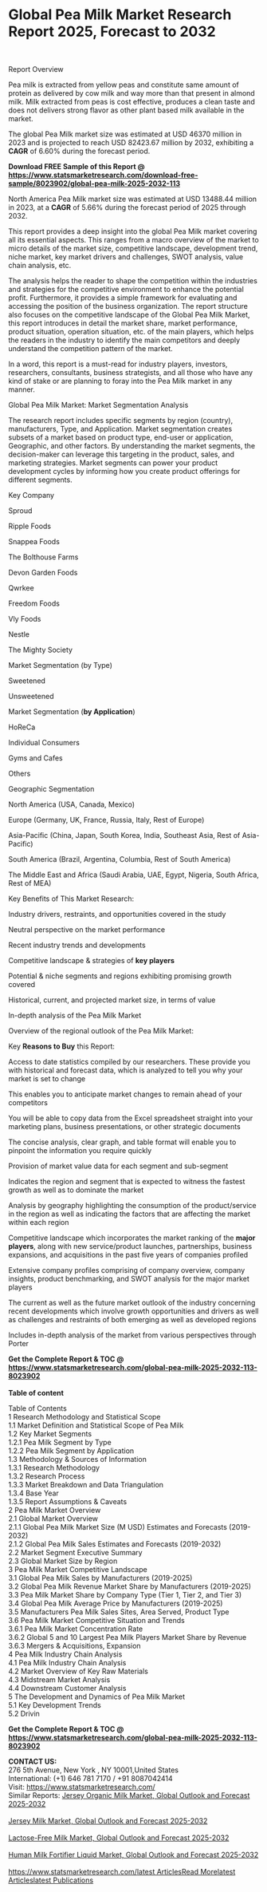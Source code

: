 <h1>Global Pea Milk Market Research Report 2025, Forecast to 2032</h1><br/><p>Report Overview</p><p>Pea milk is extracted from yellow peas and constitute same amount of protein as delivered by cow milk and way more than that present in almond milk. Milk extracted from peas is cost effective, produces a clean taste and does not delivers strong flavor as other plant based milk available in the market.</p><p>The global Pea Milk market size was estimated at USD 46370 million in 2023 and is projected to reach USD 82423.67 million by 2032, exhibiting a <strong>CAGR</strong> of 6.60% during the forecast period.</p><p><strong>Download FREE Sample of this Report @ <a href="https://www.statsmarketresearch.com/download-free-sample/8023902/global-pea-milk-2025-2032-113">https://www.statsmarketresearch.com/download-free-sample/8023902/global-pea-milk-2025-2032-113</a></strong></p><p>North America Pea Milk market size was estimated at USD 13488.44 million in 2023, at a <strong>CAGR</strong> of 5.66% during the forecast period of 2025 through 2032.</p><p>This report provides a deep insight into the global Pea Milk market covering all its essential aspects. This ranges from a macro overview of the market to micro details of the market size, competitive landscape, development trend, niche market, key market drivers and challenges, SWOT analysis, value chain analysis, etc.</p><p>The analysis helps the reader to shape the competition within the industries and strategies for the competitive environment to enhance the potential profit. Furthermore, it provides a simple framework for evaluating and accessing the position of the business organization. The report structure also focuses on the competitive landscape of the Global Pea Milk Market, this report introduces in detail the market share, market performance, product situation, operation situation, etc. of the main players, which helps the readers in the industry to identify the main competitors and deeply understand the competition pattern of the market.</p><p>In a word, this report is a must-read for industry players, investors, researchers, consultants, business strategists, and all those who have any kind of stake or are planning to foray into the Pea Milk market in any manner.</p><p>Global Pea Milk Market: Market Segmentation Analysis</p><p>The research report includes specific segments by region (country), manufacturers, Type, and Application. Market segmentation creates subsets of a market based on product type, end-user or application, Geographic, and other factors. By understanding the market segments, the decision-maker can leverage this targeting in the product, sales, and marketing strategies. Market segments can power your product development cycles by informing how you create product offerings for different segments.</p><p>Key Company</p><p>Sproud</p><p>Ripple Foods</p><p>Snappea Foods</p><p>The Bolthouse Farms</p><p>Devon Garden Foods</p><p>Qwrkee</p><p>Freedom Foods</p><p>Vly Foods</p><p>Nestle</p><p>The Mighty Society</p><p>Market Segmentation (by Type)</p><p>Sweetened</p><p>Unsweetened</p><p>Market Segmentation (<strong>by Application</strong>)</p><p>HoReCa</p><p>Individual Consumers</p><p>Gyms and Cafes</p><p>Others</p><p>Geographic Segmentation</p><p>North America (USA, Canada, Mexico)</p><p>Europe (Germany, UK, France, Russia, Italy, Rest of Europe)</p><p>Asia-Pacific (China, Japan, South Korea, India, Southeast Asia, Rest of Asia-Pacific)</p><p>South America (Brazil, Argentina, Columbia, Rest of South America)</p><p>The Middle East and Africa (Saudi Arabia, UAE, Egypt, Nigeria, South Africa, Rest of MEA)</p><p>Key Benefits of This Market Research:</p><p>Industry drivers, restraints, and opportunities covered in the study</p><p>Neutral perspective on the market performance</p><p>Recent industry trends and developments</p><p>Competitive landscape & strategies of <strong>key players</strong></p><p>Potential & niche segments and regions exhibiting promising growth covered</p><p>Historical, current, and projected market size, in terms of value</p><p>In-depth analysis of the Pea Milk Market</p><p>Overview of the regional outlook of the Pea Milk Market:</p><p>Key <strong>Reasons to Buy</strong> this Report:</p><p>Access to date statistics compiled by our researchers. These provide you with historical and forecast data, which is analyzed to tell you why your market is set to change</p><p>This enables you to anticipate market changes to remain ahead of your competitors</p><p>You will be able to copy data from the Excel spreadsheet straight into your marketing plans, business presentations, or other strategic documents</p><p>The concise analysis, clear graph, and table format will enable you to pinpoint the information you require quickly</p><p>Provision of market value data for each segment and sub-segment</p><p>Indicates the region and segment that is expected to witness the fastest growth as well as to dominate the market</p><p>Analysis by geography highlighting the consumption of the product/service in the region as well as indicating the factors that are affecting the market within each region</p><p>Competitive landscape which incorporates the market ranking of the <strong>major players</strong>, along with new service/product launches, partnerships, business expansions, and acquisitions in the past five years of companies profiled</p><p>Extensive company profiles comprising of company overview, company insights, product benchmarking, and SWOT analysis for the major market players</p><p>The current as well as the future market outlook of the industry concerning recent developments which involve growth opportunities and drivers as well as challenges and restraints of both emerging as well as developed regions</p><p>Includes in-depth analysis of the market from various perspectives through Porter</p><div><b>Get the Complete Report & TOC @ <a href="https://www.statsmarketresearch.com/global-pea-milk-2025-2032-113-8023902">https://www.statsmarketresearch.com/global-pea-milk-2025-2032-113-8023902</a></b></div><br><b>Table of content</b><p>Table of Contents<br />1 Research Methodology and Statistical Scope<br />1.1 Market Definition and Statistical Scope of Pea Milk<br />1.2 Key Market Segments<br />1.2.1 Pea Milk Segment by Type<br />1.2.2 Pea Milk Segment by Application<br />1.3 Methodology & Sources of Information<br />1.3.1 Research Methodology<br />1.3.2 Research Process<br />1.3.3 Market Breakdown and Data Triangulation<br />1.3.4 Base Year<br />1.3.5 Report Assumptions & Caveats<br />2 Pea Milk Market Overview<br />2.1 Global Market Overview<br />2.1.1 Global Pea Milk Market Size (M USD) Estimates and Forecasts (2019-2032)<br />2.1.2 Global Pea Milk Sales Estimates and Forecasts (2019-2032)<br />2.2 Market Segment Executive Summary<br />2.3 Global Market Size by Region<br />3 Pea Milk Market Competitive Landscape<br />3.1 Global Pea Milk Sales by Manufacturers (2019-2025)<br />3.2 Global Pea Milk Revenue Market Share by Manufacturers (2019-2025)<br />3.3 Pea Milk Market Share by Company Type (Tier 1, Tier 2, and Tier 3)<br />3.4 Global Pea Milk Average Price by Manufacturers (2019-2025)<br />3.5 Manufacturers Pea Milk Sales Sites, Area Served, Product Type<br />3.6 Pea Milk Market Competitive Situation and Trends<br />3.6.1 Pea Milk Market Concentration Rate<br />3.6.2 Global 5 and 10 Largest Pea Milk Players Market Share by Revenue<br />3.6.3 Mergers & Acquisitions, Expansion<br />4 Pea Milk Industry Chain Analysis<br />4.1 Pea Milk Industry Chain Analysis<br />4.2 Market Overview of Key Raw Materials<br />4.3 Midstream Market Analysis<br />4.4 Downstream Customer Analysis<br />5 The Development and Dynamics of Pea Milk Market <br />5.1 Key Development Trends<br />5.2 Drivin<br><div><b>Get the Complete Report & TOC @ <a href="https://www.statsmarketresearch.com/global-pea-milk-2025-2032-113-8023902">https://www.statsmarketresearch.com/global-pea-milk-2025-2032-113-8023902</a></b></div></p> <b>CONTACT US:</b><br>276 5th Avenue, New York , NY 10001,United States<br>International: (+1) 646 781 7170 / +91 8087042414<br>Visit: <a href="https://www.statsmarketresearch.com/">https://www.statsmarketresearch.com/</a><br>Similar Reports: <a href="https://www.statsmarketresearch.com/global-pea-milk-2025-2032-113-8023902">Jersey Organic Milk Market, Global Outlook and Forecast 2025-2032</a><br/><br/><a href="https://www.statsmarketresearch.com/global-pea-milk-2025-2032-113-8023902">Jersey Milk Market, Global Outlook and Forecast 2025-2032</a><br/><br/><a href="https://www.statsmarketresearch.com/global-pea-milk-2025-2032-113-8023902">Lactose-Free Milk Market, Global Outlook and Forecast 2025-2032</a><br/><br/><a href="https://www.statsmarketresearch.com/global-pea-milk-2025-2032-113-8023902">Human Milk Fortifier Liquid Market, Global Outlook and Forecast 2025-2032</a><br/><br/><a href="https://gyeongbokgung.com">https://www.statsmarketresearch.com/</a><a href="https://hallyeomaritime.com">latest Articles</a><a href="https://jingwansa.com">Read More</a><a href=https://nguoiviet.jp/">latest Articles</a><a href="https://www.intelmarketresearch.com/">latest Publications</a>